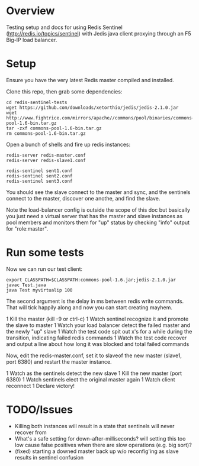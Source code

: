 # Overview

Testing setup and docs for using Redis Sentinel (http://redis.io/topics/sentinel) with Jedis java client proxying through an F5 Big-IP load balancer.

# Setup

Ensure you have the very latest Redis master compiled and installed.

Clone this repo, then grab some dependencies:

```
cd redis-sentinel-tests
wget https://github.com/downloads/xetorthio/jedis/jedis-2.1.0.jar
wget http://www.fightrice.com/mirrors/apache//commons/pool/binaries/commons-pool-1.6-bin.tar.gz
tar -zxf commons-pool-1.6-bin.tar.gz
rm commons-pool-1.6-bin.tar.gz
```

Open a bunch of shells and fire up redis instances:

```
redis-server redis-master.conf
redis-server redis-slave1.conf

redis-sentinel sent1.conf
redis-sentinel sent2.conf
redis-sentinel sent3.conf
```

You should see the slave connect to the master and sync, and the sentinels connect to the master, discover one anothe, and find the slave.

Note the load-balancer config is outside the scope of this doc but basically you just need a virtual server that has the master and slave instances as pool members and monitors them for "up" status by checking "info" output for "role:master".

# Run some tests

Now we can run our test client:

```
export CLASSPATH=$CLASSPATH:commons-pool-1.6.jar;jedis-2.1.0.jar
javac Test.java 
java Test myvirtualip 100
```

The second argument is the delay in ms between redis write commands. That will tick happily along and now you can start creating mayhem.

1 Kill the master (kill -9 or ctrl-c)
1 Watch sentinel recognize it and promote the slave to master
1 Watch your load balancer detect the failed master and the newly "up" slave
1 Watch the test code spit out x's for a while during the transition, indicating failed redis commands
1 Watch the test code recover and output a line about how long it was blocked and total failed commands

Now, edit the redis-master.conf, set it to slaveof the new master (slave1, port 6380) and restart the master instance.

1 Watch as the sentinels detect the new slave
1 Kill the new master (port 6380) 
1 Watch sentinels elect the original master again
1 Watch client reconnect
1 Declare victory!

# TODO/Issues

* Killing both instances will result in a state that sentinels will never recover from
* What's a safe setting for down-after-milliseconds? will setting this too low cause false positives when there are slow operations (e.g. big sort)?
* (fixed) starting a downed master back up w/o reconfig'ing as slave results in sentinel confusion

